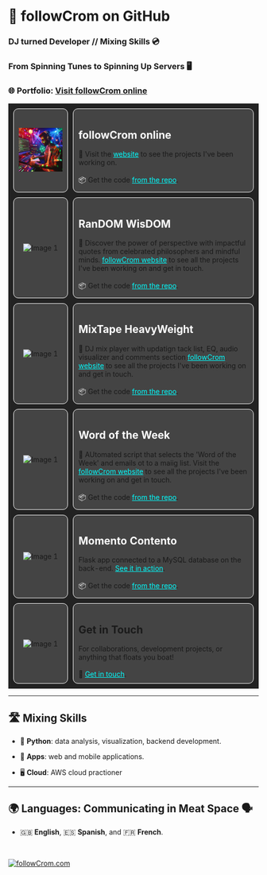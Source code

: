 # 👋 followCrom on GitHub

### DJ turned Developer // Mixing Skills 💿

###  From Spinning Tunes to Spinning Up Servers 🖥

### 🌐 Portfolio: <a href="https://followcrom.com" style="text-decoration:underline;">Visit followCrom online</a>


<table style="width:100%; background-color:#222; border-collapse:separate; border-spacing:10px;">
  <tr>
    <td style="background-color:#444; border-radius:10px; padding:10px; border:1px solid #FFF;">
          <p align="center">
      <img src="imgs/dj_dev.png" alt="Image 1" width="300">
            </p>
    </td>
    <td style="background-color:#444; border-radius:10px; padding:10px; border:1px solid #FFF;">
      <h2 style="color:#FFF;">followCrom online</h2>
      🔗 Visit the <a href="https://followcrom.com" style="text-decoration:underline; color:#0FF;">website</a> to see the projects I've been working on.<br><br>
      <span style="color:#FFF;">&#x1F4E6;</span> Get the code <a href="https://followcrom.com" style="text-decoration:underline; color:#0FF;">from the repo</a>.
    </td>
  </tr>
  <tr>
    <td style="background-color:#444; border-radius:10px; padding:10px; border:1px solid #FFF;">
      <p align="center">
        <img src="https://followcrom.com/images/random_wisdom.png" alt="Image 1" width="300">
      </p>
    </td>
    <td style="background-color:#444; border-radius:10px; padding:10px; border:1px solid #FFF;">
      <h2 style="color:#FFF;">RanDOM WisDOM</h2>
      🔗 Discover the power of perspective with impactful quotes from celebrated philosophers and mindful minds. <a href="https://followcrom.com" style="text-decoration:underline; color:#0FF;">followCrom website</a> to see all the projects I've been working on and get in touch.<br><br>
      <span style="color:#FFF;">&#x1F4E6;</span> Get the code <a href="https://followcrom.com" style="text-decoration:underline; color:#0FF;">from the repo</a>.
    </td>
  </tr>
  <tr>
    <td style="background-color:#444; border-radius:10px; padding:10px; border:1px solid #FFF;">
          <p align="center">
      <img src="https://followcrom.com/images/theMixtapeHeavyweight2.png" alt="Image 1" width="300">
            </p>
    </td>
    <td style="background-color:#444; border-radius:10px; padding:10px; border:1px solid #FFF;">
      <h2 style="color:#FFF;">MixTape HeavyWeight</h2>
      🔗 DJ mix player with updatign tack list, EQ, audio visualizer and comments section <a href="https://followcrom.com" style="text-decoration:underline; color:#0FF;">followCrom website</a> to see all the projects I've been working on and get in touch.<br><br>
      <span style="color:#FFF;">&#x1F4E6;</span> Get the code <a href="https://followcrom.com" style="text-decoration:underline; color:#0FF;">from the repo</a>.
    </td>
  </tr>
  <tr>
    <td style="background-color:#444; border-radius:10px; padding:10px; border:1px solid #FFF;">
            <p align="center">
            <img src="https://followcrom.com/images/wordOftheDay.png" alt="Image 1" width="300">
          </p>
          </td>
    <td style="background-color:#444; border-radius:10px; padding:10px; border:1px solid #FFF;">
      <h2 style="color:#FFF;">Word of the Week</h2>
      🔗 AUtomated script that selects the 'Word of the Week' and emails ot to a maiig list. Visit the <a href="https://followcrom.com" style="text-decoration:underline; color:#0FF;">followCrom website</a> to see all the projects I've been working on and get in touch.<br><br>
      <span style="color:#FFF;">&#x1F4E6;</span> Get the code <a href="https://followcrom.com" style="text-decoration:underline; color:#0FF;">from the repo</a>.
    </td>
  </tr>
    <tr>
    <td style="background-color:#444; border-radius:10px; padding:10px; border:1px solid #FFF;">
            <p align="center">
            <img src="https://followcrom.com/images/djrr.jpg" alt="Image 1" width="300">
          </p></td>
    <td style="background-color:#444; border-radius:10px; padding:10px; border:1px solid #FFF;">
      <h2 style="color:#FFF;">Momento Contento</h2>
      Flask app connected to a MySQL database on the back-end. <a href="https://followcrom.com" style="text-decoration:underline; color:#0FF;">See it in action</a>.
      <br><br>
      <span style="color:#FFF;">&#x1F4E6;</span> Get the code <a href="https://followcrom.com" style="text-decoration:underline; color:#0FF;">from the repo</a>.
    </td>
  </tr>
    <tr>
    <td style="background-color:#444; border-radius:10px; padding:10px; border:1px solid #FFF;">
            <p align="center">
            <img src="https://followcrom.com/images/contact_2.png" alt="Image 1" width="300">
    </td>
    <td style="background-color:#444; border-radius:10px; padding:10px; border:1px solid #FFF;">
      <h2>Get in Touch</h2>
      For collaborations, development projects, or anything that floats you boat!
      <br><br>
      📨 <a href="https://followcrom.com" style="text-decoration:underline; color:#0FF;">Get in touch</a>.
    </td>
  </tr>
</table>



---

## 🛣️ Mixing Skills

- 🐍 **Python**: data analysis, visualization, backend development.

- 📱 **Apps**: web and mobile applications.

- 🖥️ **Cloud**: AWS cloud practioner

---

## 🌍 Languages: Communicating in Meat Space 🗣️

- 🇬🇧 **English**, 🇪🇸 **Spanish**, and 🇫🇷 **French**.


<br>

[![followCrom.com](https://img.shields.io/badge/Discover%20More-followCrom.com-blue?style=for-the-badge)](http://followcrom.com)